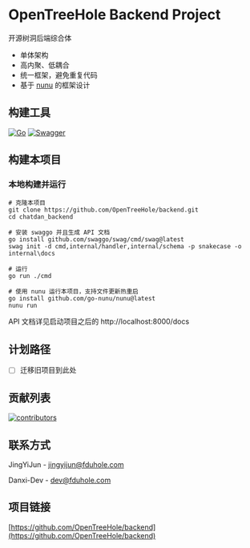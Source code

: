 # OpenTreeHole Backend Project

开源树洞后端综合体

- 单体架构
- 高内聚、低耦合
- 统一框架，避免重复代码
- 基于 [nunu](https://github.com/go-nunu/nunu) 的框架设计

## 构建工具

[![Go][go.dev]][go-url]
[![Swagger][swagger.io]][swagger-url]

## 构建本项目

### 本地构建并运行

```shell
# 克隆本项目
git clone https://github.com/OpenTreeHole/backend.git
cd chatdan_backend

# 安装 swaggo 并且生成 API 文档
go install github.com/swaggo/swag/cmd/swag@latest
swag init -d cmd,internal/handler,internal/schema -p snakecase -o internal\docs

# 运行
go run ./cmd

# 使用 nunu 运行本项目，支持文件更新热重启
go install github.com/go-nunu/nunu@latest
nunu run
```

API 文档详见启动项目之后的 http://localhost:8000/docs

## 计划路径

- [ ] 迁移旧项目到此处

## 贡献列表

<a href="https://github.com/ChatDan/chatdan_backend/graphs/contributors">
  <img src="https://contrib.rocks/image?repo=ChatDan/chatdan_backend"  alt="contributors"/>
</a>

## 联系方式

JingYiJun - jingyijun@fduhole.com

Danxi-Dev - dev@fduhole.com

## 项目链接

[https://github.com/OpenTreeHole/backend](https://github.com/OpenTreeHole/backend)

[//]: # (https://www.markdownguide.org/basic-syntax/#reference-style-links)

[contributors-shield]: https://img.shields.io/github/contributors/OpenTreeHole/backend.svg?style=for-the-badge

[contributors-url]: https://github.com/OpenTreeHole/backend/graphs/contributors

[forks-shield]: https://img.shields.io/github/forks/OpenTreeHole/backend.svg?style=for-the-badge

[forks-url]: https://github.com/OpenTreeHole/backend/network/members

[stars-shield]: https://img.shields.io/github/stars/OpenTreeHole/backend.svg?style=for-the-badge

[stars-url]: https://github.com/OpenTreeHole/backend/stargazers

[issues-shield]: https://img.shields.io/github/issues/OpenTreeHole/backend.svg?style=for-the-badge

[issues-url]: https://github.com/OpenTreeHole/backend/issues

[license-shield]: https://img.shields.io/github/license/OpenTreeHole/backend.svg?style=for-the-badge

[license-url]: https://github.com/OpenTreeHole/backend/blob/main/LICENSE

[go.dev]: https://img.shields.io/badge/go-%2300ADD8.svg?style=for-the-badge&logo=go&logoColor=white

[go-url]: https://go.dev

[swagger.io]: https://img.shields.io/badge/-Swagger-%23Clojure?style=for-the-badge&logo=swagger&logoColor=white

[swagger-url]: https://swagger.io